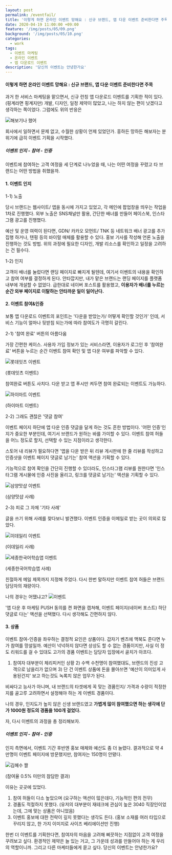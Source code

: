 ```yaml
---
layout: post
permalink: /eventfail/
title: '이렇게 하면 온라인 이벤트 망해요 : 신규 브랜드, 앱 다운 이벤트 준비한다면 주목'
date: 2020-04-19 11:00:00 +09:00
feature: '/img/posts/05/09.png'
background: '/img/posts/05/10.png'
categories:
  - work
tags:
  - 이벤트 마케팅
  - 온라인 이벤트
  - 앱 다운로드 이벤트
description: '당신의 이벤트는 안녕한가요'
---
```


#### 이렇게 하면 온라인 이벤트 망해요 : 신규 브랜드, 앱 다운 이벤트 준비한다면 주목 ####

과거 한 서비스 마케팅을 맡으면서, 신규 런칭 앱 다운로드 이벤트를 기획한 적이 있다.
(핑계라면 핑계지만) 개발, 디자인, 일정 제약이 많았고, 나는 하지 않는 편이 낫겠다고 생각하는 쪽이었다.
그럼에도 위의 반응은

![해보기나 했어](/img/posts/05/01.jpg)

회사에서 일하면서 문제 없고, 수월한 상황이 언제 있었던가. 흥하든 망하든 해보자는 분위기에 급히 이벤트 기획을 시작했다.

##### **이벤트 인지 - 참여 - 인증**

이벤트에 참여하는 고객 여정을 세 단계로 나누었을 때, 나는 어떤 여정을 꾸렸고 타 브랜드는 어떤 방법을 취했을까.

#### **1. 이벤트 인지**

1-1) 노출

당시 브랜드는 웹사이트/ 앱을 동시에 가지고 있었고, 각 메인에 팝업창을 띄우는 작업을 1차로 진행했다.
외부 노출은 SNS채널만 활용, 간단한 배너를 만들어 페이스북, 인스타그램 광고를 진행했다.

예산 및 운영 여력이 된다면, GDN/ 카카오 모먼트/ TNK 등 네트워크 배너 광고를 추가 집행 하거나, 텐핑 등의 바이럴 매체를 활용할 수 있다. 홍보 기사를 작성해 언론 노출을 진행하는 것도 방법.
위의 과정에 필요한 디자인, 개발 리소스를 확인하고 일정을 고려하는 건 필수다.

1-2) 인지

고객이 배너를 눌렀다면 랜딩 페이지로 빠지게 될텐데, 여기서 이벤트의 내용을 확인하고 참여 여부를 결정하게 된다. 안타깝지만, 내가 맡은 브랜드는 랜딩 페이지를 플랫폼 내부에 개설할 수 없었다. 급한대로 네이버 포스트를 활용했고, **이용자가 배너를 누르는 순간 외부 페이지로 이탈하는 안타까운 일이 일어난다.**

#### **2. 이벤트 참여&인증**

보통 앱 다운로드 이벤트의 포인트는 '다운을 받았는가/ 어떻게 확인할 것인가' 인데, 서비스 기능이 얼마나 뒷받침 되는가에 따라 참여도가 극명히 갈린다.

2-1) '참여 완료' 버튼의 아름다움

가장 간편한 케이스. 사용자 가입 정보가 있는 서비스라면, 이용자가 로그인 후 '참여완료' 버튼을 누르는 순간 이벤트 참여 확인 및 앱 다운 여부를 파악할 수 있다. 

![롯데잇츠 이벤트](/img/posts/05/02.jpg)

(롯데잇츠 이벤트)

참여완료 버튼도 사치다. 다운 받고 앱 푸시만 켜두면 참여 완료되는 이벤트도 가능하다.

![하이마트 이벤트](/img/posts/05/03.jpg)

(하이마트 이벤트)

2-2) 그래도 괜찮은 '댓글 참여'



이벤트 페이지 하단에 앱 다운 인증 댓글을 달게 하는 것도 흔한 방법이다. 
'어떤 인증'인지가 중요한 부분인데, 여기서 브랜드가 원하는 바를 가미할 수 있다. 이벤트 참여 허들을 어느 정도로 할지, 선택할 수 있는 지점이라고 생각한다. 

스토어 내 리뷰가 필요하다면
'앱을 다운 받은 뒤 리뷰 게시판에 한 줄 리뷰를 작성하고 인증샷을 이벤트 페이지 댓글로 남기는' 참여 액션을 기획할 수 있다.

기능적으로 참여 확인을 간단히 진행할 수 있더라도, 인스타그램 리뷰를 원한다면
'인스타그램 게시물에 인증 사진을 올리고, 링크를 댓글로 남기는' 액션을 기획할 수 있다.

![삼양맛샵 이벤트](/img/posts/05/04.jpg)

(삼양맛샵 사례)

2-3) 피로 그 자체 '기타 사례'

글을 쓰기 위해 사례를 찾다보니 발견했다. 이벤트 인증을 이메일로 받는 곳이 의외로 많았다.

![이데일리 이벤트](/img/posts/05/05.jpg)

(이데일리 사례)

![세종한국어학습앱 이벤트](/img/posts/05/06.jpg)

(세종한국어학습앱 사례)

친절하게 메일 제목까지 지정해 주었다. 다시 한번 말하지만 이벤트 참여 허들은 브랜드 담당자의 재량이다.

나의 경우는 어땠냐고?
![이벤트](/img/posts/05/07.jpg)

'앱 다운 후 마케팅 PUSH 동의를 켠 화면을 캡쳐해, 이벤트 페이지(네이버 포스트) 하단 댓글로 다는' 액션을 선택했다. 다시 생각해도 간편하지 않다.

#### **3. 상품**

이벤트 참여-인증을 좌우하는 결정적 요인은 상품이다. 갑자기 벤츠에 맥북도 준다면 누가 참여를 망설일까.
예산이 넉넉하지 않다면 상상도 할 수 없는 경품이지만, 사실 이 정도 리워드를 걸 수 있대도 고가의 경품 이벤트는 담당자 입장에서 골치가 아프다.

1) 참여자 대부분이 체리피커인 상황 2) 수백 수천명이 참여했대도, 브랜드의 진성 고객으로 남을리가 없으며 3) 단 건 이벤트 상품에 돈을 몰아쓰면 '예산이 의미있게 사용된건지' 보고 하는것도 녹록치 않은 업무가 된다.

비싸다고 능사가 아니며, 내 브랜드의 타겟에게 꼭 맞는 경품인지/ 가격과 수량이 적정한지를 골고루 고려하면서 설정해야 하는 게 이벤트 경품이다.

나의 경우, 인지도가 높지 않은 신생 브랜드였고 **가볍게 많이 참여했으면 하는 생각에 단가 1000원 정도의 경품을 100개 걸었다.**

자, 다시 이벤트의 과정을 총 정리해보자.

##### **이벤트 인지 - 참여 - 인증**

인지 측면에서, 이벤트 기간 후반엔 홍보 매체와 예산도 좀 더 늘렸다. 결과적으로 약 4만명이 이벤트 페이지에 방문했지만, 참여자는 150명이 안됐다.

![김혜수 짤](/img/posts/05/08.jpg)

(참여율 0.5% 미만의 참담한 결과)

이유는 곳곳에 있었다.

1. 참여 허들이 다소 높았으며 (요구하는 액션이 많은데다, 기능적인 편의 전무)
2. 경품도 적절하지 못했다. (유저의 대부분이 재테크에 관심이 높은 3040 직장인이었는데, 그에 맞는 상품은 아니었음)
3. 이벤트 홍보에 대한 전략이 깊지 못했다는 생각도 든다. (홍보 소재를 여러 타입으로 꾸리지 않고, 한 가지 이미지로 사이즈 베리에이션만 진행)

한번 더 이벤트를 기획한다면, 참여자의 마음을 고려해 삐끗하는 지점없이 고객 여정을 꾸려보고 싶다. 환경적인 제약은 늘 있는 거고, 그 가운데 성과를 만들어야 하는 게 우리의 역할이니까.
그리고 다른 마케터들에게 묻고 싶다. 당신의 이벤트는 안녕한가요? 